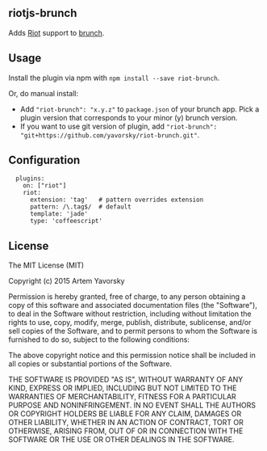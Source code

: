 ## riotjs-brunch
Adds [Riot](https://muut.com/riotjs/) support to
[brunch](http://brunch.io).

## Usage
Install the plugin via npm with `npm install --save riot-brunch`.

Or, do manual install:

* Add `"riot-brunch": "x.y.z"` to `package.json` of your brunch app.
  Pick a plugin version that corresponds to your minor (y) brunch version.
* If you want to use git version of plugin, add
`"riot-brunch": "git+https://github.com/yavorsky/riot-brunch.git"`.


## Configuration


```
  plugins:
    on: ["riot"]
    riot:
      extension: 'tag'   # pattern overrides extension
      pattern: /\.tag$/  # default
      template: 'jade'
      type: 'coffeescript'
```

## License

The MIT License (MIT)

Copyright (c) 2015 Artem Yavorsky

Permission is hereby granted, free of charge, to any person obtaining a copy
of this software and associated documentation files (the "Software"), to deal
in the Software without restriction, including without limitation the rights
to use, copy, modify, merge, publish, distribute, sublicense, and/or sell
copies of the Software, and to permit persons to whom the Software is
furnished to do so, subject to the following conditions:

The above copyright notice and this permission notice shall be included in
all copies or substantial portions of the Software.

THE SOFTWARE IS PROVIDED "AS IS", WITHOUT WARRANTY OF ANY KIND, EXPRESS OR
IMPLIED, INCLUDING BUT NOT LIMITED TO THE WARRANTIES OF MERCHANTABILITY,
FITNESS FOR A PARTICULAR PURPOSE AND NONINFRINGEMENT. IN NO EVENT SHALL THE
AUTHORS OR COPYRIGHT HOLDERS BE LIABLE FOR ANY CLAIM, DAMAGES OR OTHER
LIABILITY, WHETHER IN AN ACTION OF CONTRACT, TORT OR OTHERWISE, ARISING FROM,
OUT OF OR IN CONNECTION WITH THE SOFTWARE OR THE USE OR OTHER DEALINGS IN
THE SOFTWARE.
